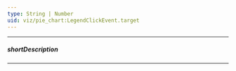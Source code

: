 ```yaml
---
type: String | Number
uid: viz/pie_chart:LegendClickEvent.target
---
```

---
##### shortDescription
<!-- Description goes here -->

---
<!-- Description goes here -->